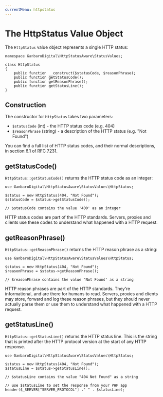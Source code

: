 ```yaml
---
currentMenu: httpstatus
---
```


# The HttpStatus Value Object

The `HttpStatus` value object represents a single HTTP status:

    namespace GanbaroDigital\HttpStatusAware\StatusValues;

    class HttpStatus
    {
        public function __construct($statusCode, $reasonPhrase);
        public function getStatusCode();
        public function getReasonPhrase();
        public function getStatusLine();
    }

## Construction

The constructor for `HttpStatus` takes two parameters:

* `$statusCode` (int) - the HTTP status code (e.g. 404)
* `$reasonPhrase` (string) - a description of the HTTP status (e.g. "Not Found")

You can find a full list of HTTP status codes, and their normal descriptions, in [section 6.1 of RFC 7231](https://tools.ietf.org/html/rfc7231#section-6.1).

## getStatusCode()

`HttpStatus::getStatusCode()` returns the HTTP status code as an integer:

    use GanbaroDigital\HttpStatusAware\StatusValues\HttpStatus;

    $status = new HttpStatus(404, "Not Found");
    $statusCode = $status->getStatusCode();

    // $statusCode contains the value '400' as an integer

HTTP status codes are part of the HTTP standards. Servers, proxies and clients use these codes to understand what happened with a HTTP request.

## getReasonPhrase()

`HttpStatus::getReasonPhrase()` returns the HTTP reason phrase as a string:

    use GanbaroDigital\HttpStatusAware\StatusValues\HttpStatus;

    $status = new HttpStatus(404, "Not Found");
    $reasonPhrase = $status->getReasonPhrase();

    // $reasonPhrase contains the value 'Not Found' as a string

HTTP reason phrases are part of the HTTP standards. They're informational, and are there for humans to read. Servers, proxies and clients may store, forward and log these reason phrases, but they should never actually parse them or use them to understand what happened with a HTTP request.

## getStatusLine()

`HttpStatus::getStatusLine()` returns the HTTP status line. This is the string that is printed after the HTTP protocol version at the start of any HTTP response.

    use GanbaroDigital\HttpStatusAware\StatusValues\HttpStatus;

    $status = new HttpStatus(404, "Not Found");
    $statusLine = $status->getStatusLine();

    // $statusLine contains the value "404 Not Found" as a string

    // use $statusLine to set the response from your PHP app
    header($_SERVER["SERVER_PROTOCOL"] ." " . $statusLine);
